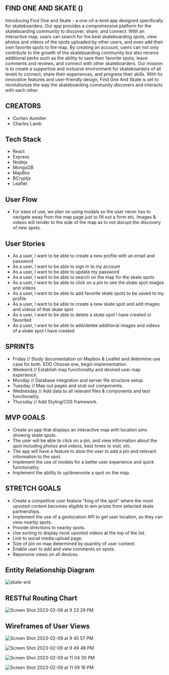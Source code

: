 ## FIND ONE AND SKATE ()


  Introducing Find One and Skate - a one-of-a-kind app designed specifically for skateboarders. Our app provides a comprehensive platform for the skateboarding community to discover, share, and connect. With an interactive map, users can search for the best skateboarding spots, view photos and videos of the spots uploaded by other users, and even add their own favorite spots to the map. By creating an account, users can not only contribute to the growth of the skateboarding community but also receive additional perks such as the ability to save their favorite spots, leave comments and reviews, and connect with other skateboarders. Our mission is to create a supportive and inclusive environment for skateboarders of all levels to connect, share their experiences, and progress their skills. With its innovative features and user-friendly design, Find One And Skate is set to revolutionize the way the skateboarding community discovers and interacts with each other. 
  
## CREATORS
- Curtlen Aumiller
- Charles Lamb

## Tech Stack

- React
- Express
- Nodejs
- MongoDB
- MapBox
- BCryptjs
- Leaflet 

## User Flow
- For ease of use, we plan on using modals so the user never has to navigate away from the map page just to fill out a form etc.  Images & videos will render to the side of the map as to not disrupt the discovery of new spots. 

## User Stories
* As a user, I want to be able to create a new profile with an email and password
* As a user, I want to be able to sign in to my account
* As a user, I want to be able to update my password
* As a user, I want to be able to search on the map for the skate spots
* As a user, I want to be able to click on a pin to see the skate spot images and videos
* As a user, I want to be able to add favorite skate spots to be saved to my profile
* As a user, I want to be able to create a new skate spot and add images and videos of that skate spot
* As a user, I want to be able to delete a skate spot I have created or favorited
* As a user, I want to be able to add/delete additional images and videos of a skate spot I have created

## SPRINTS
- Friday // Study documentation on Mapbox & Leaflet and determine use case for both.  EOD Choose one, begin implementation.
- Weekend // Establish map functionality and desired user map experience.
- Monday // Database integration and server file structure setup.
- Tuesday // Map out pages and stub out components.
- Wednesday // Add data to all relevant files & components and test functionality.
- Thursday // Add Styling/CSS framework.


## MVP GOALS
- Create an app that displays an interactive map with location pins showing skate spots.
- The user will be able to click on a pin, and view information about the spot including photos and videos, best times to visit, etc.
- The app will have a feature to alow the user to add a pin and relevant information to the spot.
- Implement the use of modals for a better user experience and quick functionality.
- Implement the ability to up/downvote a spot on the map.

## STRETCH GOALS
- Create a competitve user feature "king of the spot" where the most upvoted content becomes eligible to win prizes from selected skate partnerships.
- Implement the use of a geolocation API to get user location, so they can view nearby spots.
- Provide directions to nearby spots.
- Use sorting to display most upvoted videos at the top of the list.
- Link to social media upload page.
- Size of pin on map determined by quantity of user content.
- Enable user to add and view comments on spots.
- Reponsive views on all devices.



## Entity Relationship Diagram
![skate-erd](https://user-images.githubusercontent.com/117604017/218008705-6b96dcf7-4128-482f-b006-44d4cf0c9b9a.png)




## RESTful Routing Chart
![Screen Shot 2023-02-09 at 9 23 29 PM](https://user-images.githubusercontent.com/117604017/218008888-cb4e9a84-c52b-456c-82b5-2fbe465a9797.png)





## Wireframes of User Views
![Screen Shot 2023-02-09 at 9 45 57 PM](https://user-images.githubusercontent.com/117604017/218011167-d030a26a-7b7d-410a-b25c-e900d80ea8be.png)


![Screen Shot 2023-02-09 at 9 49 46 PM](https://user-images.githubusercontent.com/117604017/218011677-e0d22ee2-3ffe-430a-9ad1-4e5ace0597ff.png)


![Screen Shot 2023-02-09 at 11 04 30 PM](https://user-images.githubusercontent.com/117604017/218025097-934b9da2-f5f8-440e-839e-156980f6e5d2.png)


![Screen Shot 2023-02-09 at 11 09 16 PM](https://user-images.githubusercontent.com/117604017/218025799-7a0bef28-0876-4cd3-919b-5ea6c61bba9b.png)

